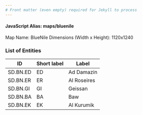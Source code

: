 ```yaml
---
# Front matter (even empty) required for Jekyll to process
---
```


#### JavaScript Alias: maps/bluenile

Map Name: BlueNile
Dimensions (Width x Height): 1120x1240

### List of Entities

| ID      | Short label | Label                   |
| ------- | ----------- | ----------------------- |
|SD.BN.ED|ED|Ad Damazin|
|SD.BN.ER|ER|Al Roseires|
|SD.BN.GI|GI|Geissan|
|SD.BN.BA|BA|Baw|
|SD.BN.EK|EK|Al Kurumik|
